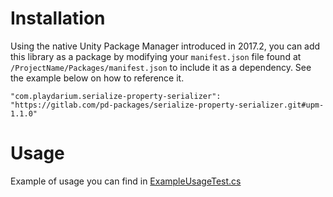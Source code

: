 # Installation

Using the native Unity Package Manager introduced in 2017.2, you can add this library as a package by modifying your
`manifest.json` file found at `/ProjectName/Packages/manifest.json` to include it as a dependency. See the example below
on how to reference it.

```
"com.playdarium.serialize-property-serializer": "https://gitlab.com/pd-packages/serialize-property-serializer.git#upm-1.1.0"
```

# Usage

Example of usage you can find in [ExampleUsageTest.cs](./Assets/Tests/Editor/ExampleUsageTest.cs)